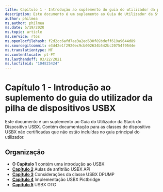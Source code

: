 ```yaml
---
title: Capítulo 1 - Introdução ao suplemento do guia do utilizador da pilha de dispositivos USBX
description: Este documento é um suplemento ao Guia do Utilizador da Stack do Dispositivo USBX. Contém documentação para as classes de dispositivo USBX não certificadas que não estão incluídas no guia principal do utilizador.
author: philmea
ms.author: philmea
ms.date: 5/19/2020
ms.topic: article
ms.service: rtos
ms.openlocfilehash: f2d2cc6afd7ae3a2ed630f89bdeff610a9644d89
ms.sourcegitcommit: e3d42e1f2920ec9cb002634b542bc20754f9544e
ms.translationtype: MT
ms.contentlocale: pt-PT
ms.lasthandoff: 03/22/2021
ms.locfileid: "104825424"
---
```

# <a name="chapter-1---introduction-to-the-usbx-device-stack-user-guide-supplement"></a>Capítulo 1 - Introdução ao suplemento do guia do utilizador da pilha de dispositivos USBX

Este documento é um suplemento ao Guia do Utilizador da Stack do Dispositivo USBX. Contém documentação para as classes de dispositivo USBX não certificadas que não estão incluídas no guia principal do utilizador.

## <a name="organization"></a>Organização

- **O Capítulo 1** contém uma introdução ao USBX
- [**Capítulo 2**](usbx-device-stack-supplemental-2.md) Aulas de anfitrião USBX API
- [**Capítulo 3**](usbx-device-stack-supplemental-3.md) Considerações da classe USBX DPUMP
- [**Capítulo 4**](usbx-device-stack-supplemental-4.md) Implementação USBX Pictbridge
- [**Capítulo 5**](usbx-device-stack-supplemental-5.md) USBX OTG
